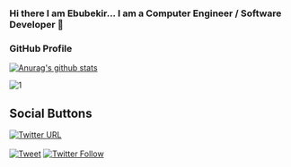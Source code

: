 ### Hi there I am Ebubekir... I am a Computer Engineer / Software Developer 👋

### GitHub Profile
[![Anurag's github stats](https://github-readme-stats.vercel.app/api?username=ebubekirdgn&theme=blue-green)](https://github.com/anuraghazra/github-readme-stats)
 
![1](https://github-readme-stats.vercel.app/api/top-langs/?username=ebubekirdgn&theme=blue-green)
 

## Social Buttons
[![Twitter URL](https://img.shields.io/twitter/url/http/shields.io.svg?style=social&style=plastic)]()  
<br>
[![Tweet](https://img.shields.io/twitter/url/https/github.com/tterb/hyde.svg?style=social)](https://twitter.com/intent/tweet?text=Check%20out%20Hyde!%20%E2%9C%A8%20An%20accessible,%20open-source%20markdown%20editor%20for%20any%20user%20E2%9C%A8%20https://github.com/tterb/hyde%20%F0%9F%A4%97)
[![Twitter Follow](https://img.shields.io/twitter/follow/bstevensondev.svg?style=social)](https://twitter.com/bstevensondev)  
